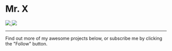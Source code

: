 
# Mr. X

<a href="https://github.com/xaoxuu/hexo-theme-stellar">
  <img src="https://github-readme-stats.vercel.app/api/pin/?username=xaoxuu&repo=hexo-theme-stellar&show_owner=true" />
</a>
<a href="https://github.com/volantis-x/hexo-theme-volantis">
  <img src="https://github-readme-stats.vercel.app/api/pin/?username=volantis-x&repo=hexo-theme-volantis&show_owner=true" />
</a>

<br>

----

Find out more of my awesome projects below, or subscribe me by clicking the "Follow" button.
